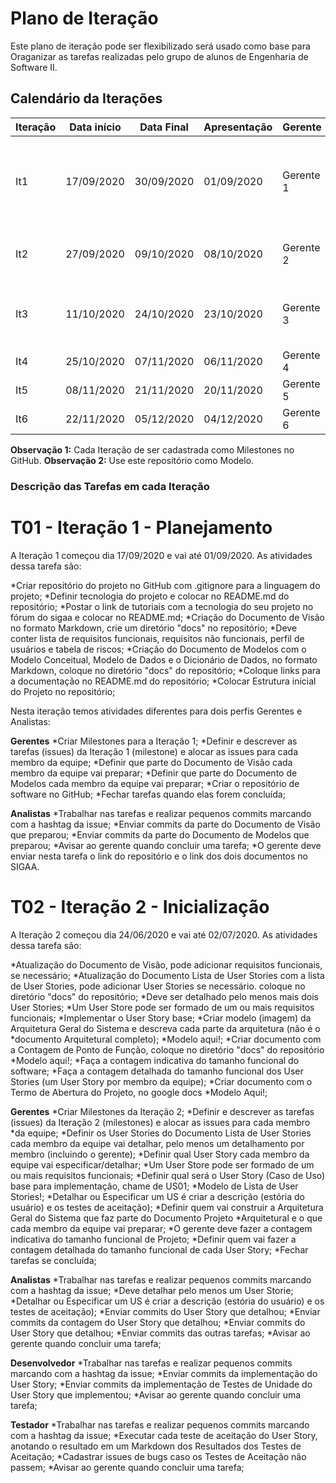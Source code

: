  # Plano de Iteração

 Este plano de iteração pode ser flexibilizado será usado como base para Oraganizar as tarefas realizadas pelo grupo de alunos de Engenharia de Software II.

 ## Calendário da Iterações

 Iteração | Data início | Data Final | Apresentação | Gerente | Detalhes
 -------- | ----------- | ---------- | ------------ | ------- | --------
 It1      | 17/09/2020  | 30/09/2020 | 01/09/2020   | Gerente 1 | Criar Documento de Visão, Modelos e Plano de Iteração e Release
 It2      | 27/09/2020  | 09/10/2020 | 08/10/2020   | Gerente 2 | Implementar, Criar US00, Detalhar US01, US02
 It3      | 11/10/2020  | 24/10/2020 | 23/10/2020   | Gerente 3 | Implementar US01, US02, Detalhar US03 US04, Testar US00
 It4      | 25/10/2020  | 07/11/2020 | 06/11/2020   | Gerente 4
 It5      | 08/11/2020  | 21/11/2020 | 20/11/2020   | Gerente 5
 It6      | 22/11/2020  | 05/12/2020 | 04/12/2020   | Gerente 6


 **Observação 1:** Cada Iteração de ser cadastrada como Milestones no GitHub.
 **Observação 2:** Use este repositório como Modelo.
 
 ### Descrição das Tarefas em cada Iteração
 
 # T01 - Iteração 1 - Planejamento
 A Iteração 1 começou dia 17/09/2020 e vai até 01/09/2020. As atividades dessa tarefa são:
 
  *Criar repositório do projeto no GitHub com .gitignore para a linguagem do projeto;
  *Definir tecnologia do projeto e colocar no README.md do repositório;
  *Postar o link de tutoriais com a tecnologia do seu projeto no fórum do sigaa e colocar no README.md;
  *Criação do Documento de Visão no formato Markdown, crie um diretório "docs" no repositório;
  *Deve conter lista de requisitos funcionais, requisitos não funcionais, perfil de usuários e tabela de riscos;
  *Criação do Documento de Modelos com o Modelo Conceitual, Modelo de Dados e o Dicionário de Dados, no formato Markdown, coloque no diretório "docs" do repositório;
  *Coloque links para a documentação no README.md do repositório;
  *Colocar Estrutura inicial do Projeto no repositório;

 Nesta iteração temos atividades diferentes para dois perfis Gerentes e Analistas:
 
 **Gerentes**
  *Criar Milestones para a Iteração 1;
  *Definir e descrever as tarefas (issues) da Iteração 1 (milestone) e alocar as issues para cada membro da  equipe;
  *Definir que parte do Documento de Visão cada membro da equipe vai preparar;
  *Definir que parte do Documento de Modelos cada membro da equipe vai preparar;
  *Criar o repositório de software no GitHub;
  *Fechar tarefas quando elas forem concluída;
 
 **Analistas**
  *Trabalhar nas tarefas e realizar pequenos commits marcando com a hashtag da issue;
  *Enviar commits da parte do Documento de Visão que preparou;
  *Enviar commits da parte do Documento de Modelos que preparou;
  *Avisar ao gerente quando concluir uma tarefa;
  *O gerente deve enviar nesta tarefa o link do repositório e o link dos dois documentos no SIGAA.
 
 # T02 - Iteração 2 - Inicialização
 A Iteração 2 começou dia 24/06/2020 e vai até 02/07/2020. As atividades dessa tarefa são:
  
  *Atualização do Documento de Visão, pode adicionar requisitos funcionais, se necessário;
  *Atualização do Documento Lista de User Stories com a lista de User Stories, pode adicionar User Stories se  necessário. coloque no diretório "docs" do repositório;
  *Deve ser detalhado pelo menos mais dois User Stories;
  *Um User Store pode ser formado de um ou mais requisitos funcionais;
  *Implementar o User Story base;
  *Criar modelo (imagem) da Arquitetura Geral do Sistema e descreva cada parte da arquitetura (não é o   *documento Arquitetural completo);
  *Modelo aqui!;
  *Criar documento com a Contagem de Ponto de Função, coloque no diretório "docs" do repositório
  *Modelo aqui!;
  *Faça a contagem indicativa do tamanho funcional do software;
  *Faça a contagem detalhada do tamanho funcional dos User Stories (um User Story por membro da equipe);
  *Criar documento com o Termo de Abertura do Projeto, no google docs
  *Modelo Aqui!;
 
 **Gerentes**
  *Criar Milestones da Iteração 2;
  *Definir e descrever as tarefas (issues) da Iteração 2 (milestones) e alocar as issues para cada membro  *da  equipe;
  *Definir os User Stories do Documento Lista de User Stories cada membro da equipe vai detalhar, pelo menos  um detalhamento por membro (incluindo o gerente);
  *Definir qual User Story cada membro da equipe vai especificar/detalhar;
  *Um User Store pode ser formado de um ou mais requisitos funcionais;
  *Definir qual será o User Story (Caso de Uso) base para implementação, chame de US01;
  *Modelo de Lista de User Stories!;
  *Detalhar ou Especificar um US é criar a descrição (estória do usuário) e os testes de aceitação);
  *Definir quem vai construir a Arquitetura Geral do Sistema que faz parte do Documento Projeto  *Arquitetural  e o que cada membro da equipe vai preparar;
  *O gerente deve fazer a contagem indicativa do tamanho funcional de Projeto;
  *Definir quem vai fazer a contagem detalhada do tamanho funcional de cada User Story;
  *Fechar tarefas se concluída;

 **Analistas**
  *Trabalhar nas tarefas e realizar pequenos commits marcando com a hashtag da issue;
  *Deve detalhar pelo menos um User Storie;
  *Detalhar ou Especificar um US é criar a descrição (estória do usuário) e os testes de aceitação);
  *Enviar commits do User Story que detalhou;
  *Enviar commits da contagem do User Story que detalhou;
  *Enviar commits do User Story que detalhou;
  *Enviar commits das outras tarefas;
  *Avisar ao gerente quando concluir uma tarefa;
 
 **Desenvolvedor**
  *Trabalhar nas tarefas e realizar pequenos commits marcando com a hashtag da issue;
  *Enviar commits da implementação do User Story;
  *Enviar commits da implementação de Testes de Unidade do User Story que implementou;
  *Avisar ao gerente quando concluir uma tarefa;
 
 **Testador**
  *Trabalhar nas tarefas e realizar pequenos commits marcando com a hashtag da issue;
  *Executar cada teste de aceitação do User Story, anotando o resultado em um Markdown dos Resultados dos Testes de Aceitação;
  *Cadastrar issues de bugs caso os Testes de Aceitação não passem;
  *Avisar ao gerente quando concluir uma tarefa;
